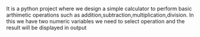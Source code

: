 It is a python project where we design a simple calculator to perform basic arthimetic operations such as addition,subtraction,multiplication,division.
In this we have two numeric variables we need to select operation and the result will be displayed in output
